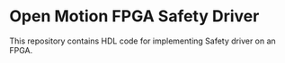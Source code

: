 # Open Motion FPGA Safety Driver 

This repository contains HDL code for implementing Safety driver on an FPGA. 